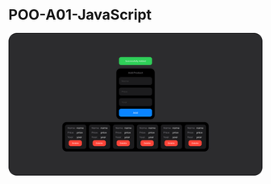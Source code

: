# POO-A01-JavaScript


![alt text](https://raw.githubusercontent.com/gochelias/OPP-A01-Javascript/master/products-app.jpg)
